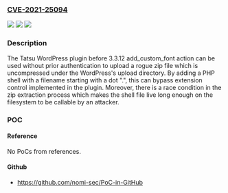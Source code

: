 ### [CVE-2021-25094](https://cve.mitre.org/cgi-bin/cvename.cgi?name=CVE-2021-25094)
![](https://img.shields.io/static/v1?label=Product&message=Tatsu&color=blue)
![](https://img.shields.io/static/v1?label=Version&message=3.3.12%3C%203.3.12%20&color=brighgreen)
![](https://img.shields.io/static/v1?label=Vulnerability&message=CWE-434%20Unrestricted%20Upload%20of%20File%20with%20Dangerous%20Type&color=brighgreen)

### Description

The Tatsu WordPress plugin before 3.3.12 add_custom_font action can be used without prior authentication to upload a rogue zip file which is uncompressed under the WordPress's upload directory. By adding a PHP shell with a filename starting with a dot ".", this can bypass extension control implemented in the plugin. Moreover, there is a race condition in the zip extraction process which makes the shell file live long enough on the filesystem to be callable by an attacker.

### POC

#### Reference
No PoCs from references.

#### Github
- https://github.com/nomi-sec/PoC-in-GitHub

